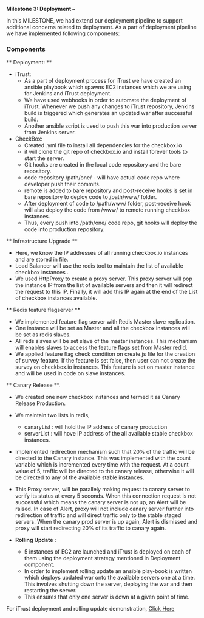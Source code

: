 **Milestone 3: Deployment –**

In this MILESTONE, we had extend our deployment pipeline to support additional concerns related to deployment. As a part of deployment pipeline we have implemented following components:

### **Components**

** Deployment: **
  - iTrust:
    -  As a part of deployment process for iTrust we have created an ansible playbook which spawns EC2 instances which we are using for Jenkins and iTrust deployment.
    - We have used webhooks in order to automate the deployment of iTrust. Whenever we push any changes to iTrust repository, Jenkins build is triggered which generates an updated war after successful build.
    - Another ansible script is used to push this war into production server from Jenkins server.
  - CheckBox:
    - Created .yml file to install all dependencies for the checkbox.io
    - it will clone the git repo of checkbox.io and install forever tools to start the server.
    - Git hooks are created in the local code repository and the bare repository.
    - code repository /path/one/ - will have actual code repo where developer push their commits.
    - remote is added to bare repository and post-receive hooks is set in bare repository to deploy code to /path/www/ folder.
    - After deployment of code to /path/www/ folder, post-receive hook will also deploy the code from /www/ to remote running checkbox instances.
    - Thus, every push into /path/one/ code repo, git hooks will deploy the code into production repository.
    
** Infrastructure Upgrade **
- Here, we know the IP addresses of all running checkbox.io instances and are stored in file.
- Load Balancer will use the redis tool to maintain the list of available checkbox instances .
- We used HttpProxy to create a proxy server. This proxy server will pop the instance IP from the list of available servers and then it will redirect the request to this IP. Finally, it will add this IP again at the end of the List of checkbox instances available.

** Redis feature flagserver **
- We implemented feature flag server with Redis Master slave replication.
- One instance will be set as Master and all the checkbox instances will be set as redis slaves.
-  All reds slaves will be set slave of the master instances. This mechanism will enables slaves to access the feature flags set from Master redid.
 - We applied feature flag check condition on create.js file for the creation of survey feature. If the feature is set false, then user can not create the survey on checkbox.io instances. This feature is set on master instance and will be used in code on slave instances.
 
** Canary Release **. 
- We created one new checkbox instances and termed it as Canary Release Production.
- We maintain two lists in redis,
  -  canaryList : will hold the IP address of canary production
  -  serverList :  will hove IP address of the all available stable checkbox instances.

- Implemented redirection mechanism such that 20% of the traffic will be directed to the Canary instance. This was implemented with the count variable which is incremented every time with the request. At a count value of 5, traffic will be directed to the canary release, otherwise it will be directed to any of the available stable instances.
- This Proxy server, will be parallely making request to canary server to verify its status at every 5 seconds. When this connection request is not successful which means the canary server is not up, an Alert will be raised. In case of Alert, proxy will not include canary server further into redirection of traffic and will direct traffic only to the stable staged servers. When the canary prod server is up again, Alert is dismissed and proxy will start redirecting 20% of its traffic to canary again.
- **Rolling Update** :
  - 5 instances of EC2 are launched and iTrust is deployed on each of them using the deployment strategy mentioned in Deployment component.
  - In order to implement rolling update an ansible play-book is written which deploys updated war onto the available servers one at a time. This involves shutting down the server, deploying the war and then restarting the server.
  - This ensures that only one server is down at a given point of time.

For iTrust deployment and rolling update demonstration, [Click Here](https://youtu.be/08RNE_Ie7uY)
